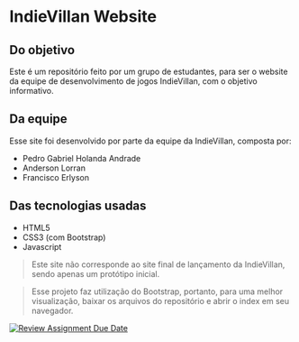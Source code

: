 # IndieVillan Website

## Do objetivo
Este é um repositório feito por um grupo de estudantes, para ser o website da equipe de desenvolvimento de jogos IndieVillan, com o objetivo informativo.

## Da equipe

Esse site foi desenvolvido por parte da equipe da IndieVillan, composta por:

 - Pedro Gabriel Holanda Andrade
 - Anderson Lorran
 - Francisco Erlyson

## Das tecnologias usadas

 - HTML5
 - CSS3 (com Bootstrap)
 - Javascript

> Este site não corresponde ao site final de lançamento da IndieVillan, sendo apenas um protótipo inicial.

> Esse projeto faz utilização do Bootstrap, portanto, para uma melhor visualização, baixar os arquivos do repositório e abrir o index em seu navegador.

[![Review Assignment Due Date](https://classroom.github.com/assets/deadline-readme-button-22041afd0340ce965d47ae6ef1cefeee28c7c493a6346c4f15d667ab976d596c.svg)](https://classroom.github.com/a/-J_w3BzQ)
